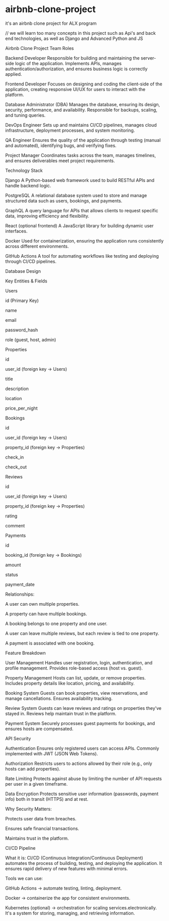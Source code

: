 # airbnb-clone-project
it's an airbnb clone project for ALX program

// we will learn too many concepts in this project such as Api's and back end technologies, as well as Django and Advanced Python and JS 

Airbnb Clone Project
Team Roles

Backend Developer
Responsible for building and maintaining the server-side logic of the application. Implements APIs, manages authentication/authorization, and ensures business logic is correctly applied.

Frontend Developer
Focuses on designing and coding the client-side of the application, creating responsive UI/UX for users to interact with the platform.

Database Administrator (DBA)
Manages the database, ensuring its design, security, performance, and availability. Responsible for backups, scaling, and tuning queries.

DevOps Engineer
Sets up and maintains CI/CD pipelines, manages cloud infrastructure, deployment processes, and system monitoring.

QA Engineer
Ensures the quality of the application through testing (manual and automated), identifying bugs, and verifying fixes.

Project Manager
Coordinates tasks across the team, manages timelines, and ensures deliverables meet project requirements.

Technology Stack

Django
A Python-based web framework used to build RESTful APIs and handle backend logic.

PostgreSQL
A relational database system used to store and manage structured data such as users, bookings, and payments.

GraphQL
A query language for APIs that allows clients to request specific data, improving efficiency and flexibility.

React (optional frontend)
A JavaScript library for building dynamic user interfaces.

Docker
Used for containerization, ensuring the application runs consistently across different environments.

GitHub Actions
A tool for automating workflows like testing and deploying through CI/CD pipelines.

Database Design

Key Entities & Fields

Users

id (Primary Key)

name

email

password_hash

role (guest, host, admin)

Properties

id

user_id (foreign key → Users)

title

description

location

price_per_night

Bookings

id

user_id (foreign key → Users)

property_id (foreign key → Properties)

check_in

check_out

Reviews

id

user_id (foreign key → Users)

property_id (foreign key → Properties)

rating

comment

Payments

id

booking_id (foreign key → Bookings)

amount

status

payment_date

Relationships:

A user can own multiple properties.

A property can have multiple bookings.

A booking belongs to one property and one user.

A user can leave multiple reviews, but each review is tied to one property.

A payment is associated with one booking.

Feature Breakdown

User Management
Handles user registration, login, authentication, and profile management. Provides role-based access (host vs. guest).

Property Management
Hosts can list, update, or remove properties. Includes property details like location, pricing, and availability.

Booking System
Guests can book properties, view reservations, and manage cancellations. Ensures availability tracking.

Review System
Guests can leave reviews and ratings on properties they’ve stayed in. Reviews help maintain trust in the platform.

Payment System
Securely processes guest payments for bookings, and ensures hosts are compensated.

API Security

Authentication
Ensures only registered users can access APIs. Commonly implemented with JWT (JSON Web Tokens).

Authorization
Restricts users to actions allowed by their role (e.g., only hosts can add properties).

Rate Limiting
Protects against abuse by limiting the number of API requests per user in a given timeframe.

Data Encryption
Protects sensitive user information (passwords, payment info) both in transit (HTTPS) and at rest.

Why Security Matters:

Protects user data from breaches.

Ensures safe financial transactions.

Maintains trust in the platform.

CI/CD Pipeline

What it is:
CI/CD (Continuous Integration/Continuous Deployment) automates the process of building, testing, and deploying the application. It ensures rapid delivery of new features with minimal errors.

Tools we can use:

GitHub Actions → automate testing, linting, deployment.

Docker → containerize the app for consistent environments.

Kubernetes (optional) → orchestration for scaling services.electronically. It's a system for storing, managing, and retrieving information.
